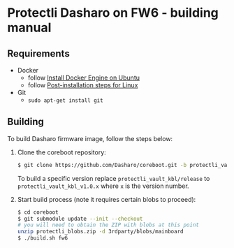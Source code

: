 # Protectli Dasharo on FW6 - building manual

## Requirements

- Docker
    + follow [Install Docker Engine on Ubuntu](https://docs.docker.com/engine/install/ubuntu/)
    + follow [Post-installation steps for Linux](https://docs.docker.com/engine/install/linux-postinstall/)
- Git
    + `sudo apt-get install git`

## Building

To build Dasharo firmware image, follow the steps below:

1. Clone the coreboot repository:

    ```bash
    $ git clone https://github.com/Dasharo/coreboot.git -b protectli_vault_kbl/release
    ```

   To build a specific version replace `protectli_vault_kbl/release` to
   `protectli_vault_kbl_v1.0.x` where `x` is the version number.

2. Start build process (note it requires certain blobs to proceed):

    ```bash
    $ cd coreboot
    $ git submodule update --init --checkout
    # you will need to obtain the ZIP with blobs at this point
    unzip protectli_blobs.zip -d 3rdparty/blobs/mainboard
    $ ./build.sh fw6
    ```
